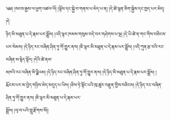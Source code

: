 ﻿  
༄༅། །སངས་རྒྱས་ལ་ཕྱག་འཚལ་ལོ། །ལྟོས་དང་སྐྱེ་བ་གནས་པ་མེད་པ་ན། །དེ་ཚེ་ལྷན་ཅིག་སྐྱེས་དང་ཁྱད་པར་མེད། །དེ་  
ཉིད་མི་མཐུན་པ་དེ་རྣམ་པར་སྨྲོས། །འདི་ལྟར་ཁམས་གསུམ་བདེ་བར་གཤེགས་པ་ལྔ། །དེ་ཡི་ཚེ་ན་གང་གིས་བཅིངས་པར་སེམས། །དེ་ཉིད་རང་བཞིན་ཤིན་ཏུ་གོ་གྱུར་ནས། །ཇི་ལྟར་མི་མཐུན་པ་དེ་རྣམ་པར་སྨྲོས། །འདི་ཀུན་རྩ་བའི་རང་བཞིན་མ་རྙེད་སྟོར། །དེའི་ཚེ་ནམ་  
མཁའི་རང་བཞིན་མི་འྖིའམ། །དེ་ཉིད་རང་བཞིན་ཤིན་ཏུ་གོ་གྱུར་ནས། །དེ་ཉིད་མི་མཐུན་པ་དེ་རྣམ་པར་སྨྲོས། །རྨོངས་པར་མ་བྱེད་གཉིས་མེད་མདུད་པ་ཡིས། །ཅིས་ཏེ་སྟོང་པའི་ཁུ་ཚུར་བརྫུན་གྱིས་བཅིངས། །དེ་ཉིད་རང་བཞིན་ཤིན་ཏུ་གོ་གྱུར་ནས། །ཇི་ལྟར་མི་མཐུན་པ་དེ་རྣམ་པར་  
སྨྲོས། །ལྭ་བ་པའི་གླུ་རྫོགས་སོ།།  
  
